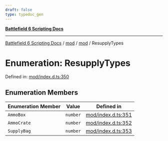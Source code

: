 ```yaml
---
draft: false
type: typedoc_gen
---
```


[**Battlefield 6 Scripting Docs**](../../../_index.md)

***

[Battlefield 6 Scripting Docs](../../../_index.md) / [mod](../../_index.md) / [mod](../_index.md) / ResupplyTypes

# Enumeration: ResupplyTypes

Defined in: [mod/index.d.ts:350](https://github.com/battlefield-portal-community/portal-docs/blob/6d87e21c5922a3efb03c634dbe98e5fe6e797672/generators/santiago/mod/index.d.ts#L350)

## Enumeration Members

| Enumeration Member | Value | Defined in |
| ------ | ------ | ------ |
| <a id="ammobox"></a> `AmmoBox` | `number` | [mod/index.d.ts:351](https://github.com/battlefield-portal-community/portal-docs/blob/6d87e21c5922a3efb03c634dbe98e5fe6e797672/generators/santiago/mod/index.d.ts#L351) |
| <a id="ammocrate"></a> `AmmoCrate` | `number` | [mod/index.d.ts:352](https://github.com/battlefield-portal-community/portal-docs/blob/6d87e21c5922a3efb03c634dbe98e5fe6e797672/generators/santiago/mod/index.d.ts#L352) |
| <a id="supplybag"></a> `SupplyBag` | `number` | [mod/index.d.ts:353](https://github.com/battlefield-portal-community/portal-docs/blob/6d87e21c5922a3efb03c634dbe98e5fe6e797672/generators/santiago/mod/index.d.ts#L353) |

